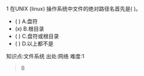 1
在UNIX (linux) 操作系统中文件的绝对路径名首先是( )。
- ( ) A.盘符
- (x) B.根目录
- ( ) C.盘符或根目录
- ( ) D.以上都不是

知识点:文件系统
出处:网络
难度:1
> B
